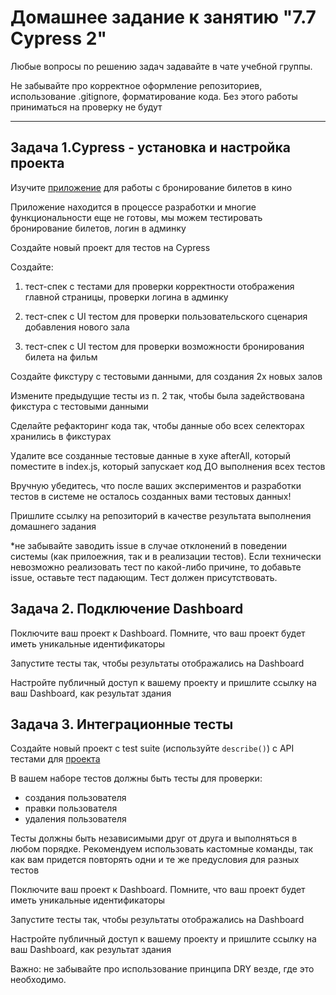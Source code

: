 # Домашнее задание к занятию "7.7 Cypress 2"

Любые вопросы по решению задач задавайте в чате учебной группы.

Не забывайте про корректное оформление репозиториев, использование .gitignore, форматирование кода. Без этого работы приниматься на проверку не будут

---

  ## Задача 1.Cypress - установка и настройка проекта

  Изучите [приложение](https://github.com/Evgeniy-Varlamov/FS21-diplom) для работы с бронирование билетов в кино
  
  Приложение находится в процессе разработки и многие функциональности еще не готовы, мы можем тестировать бронирование билетов, логин в админку
  
  Создайте новый проект для тестов на Cypress
  
  Создайте:
  
  1. тест-спек с тестами для проверки корректности отображения главной страницы, проверки логина в админку
  
  2. тест-спек с UI тестом для проверки пользовательского сценария добавления нового зала
  
  3. тест-спек с UI тестом для проверки возможности бронирования билета на фильм

  Создайте фикстуру с тестовыми данными, для создания 2х новых залов
  
  Измените предыдущие тесты из п. 2 так, чтобы была задействована фикстура с тестовыми данными

  Сделайте рефакторинг кода так, чтобы данные обо всех селекторах хранились в фикстурах

  Удалите все созданные тестовые данные в хуке afterAll, который поместите в index.js, который запускает код ДО выполнения всех тестов
  
  Вручную убедитесь, что после ваших экспериментов и разработки тестов в системе не осталось созданных вами тестовых данных!

  Пришлите ссылку на репозиторий в качестве результата выполнения домашнего задания
  
  *не забывайте заводить issue в случае отклонений в поведении системы (как прилоежния, так и в реализации тестов). Если технически невозможно реализовать тест по какой-либо причине, то добавьте issue, оставьте тест падающим. Тест должен присутствовать.
  

  ## Задача 2. Подключение Dashboard
  Поключите ваш проект к Dashboard. Помните, что ваш проект будет иметь уникальные идентификаторы
  
  Запустите тесты так, чтобы результаты отображались на Dashboard
  
  Настройте публичный доступ к вашему проекту и пришлите ссылку на ваш Dashboard, как результат здания

  ## Задача 3. Интеграционные тесты
  
  Создайте новый проект с test suite (используйте `describe()`) с API тестами для [проекта](https://petstore.swagger.io/#/)
  
  В вашем наборе тестов должны быть тесты для проверки:
  - создания пользователя
  - правки пользователя
  - удаления пользователя

  Тесты должны быть независимыми друг от друга и выполняться в любом порядке. Рекомендуем использовать кастомные команды, так как вам придется повторять одни и те же предусловия для разных тестов
  
  Поключите ваш проект к Dashboard. Помните, что ваш проект будет иметь уникальные идентификаторы
  
  Запустите тесты так, чтобы результаты отображались на Dashboard
  
  Настройте публичный доступ к вашему проекту и пришлите ссылку на ваш Dashboard, как результат здания
  
  Важно: не забывайте про использование принципа DRY везде, где это необходимо.
